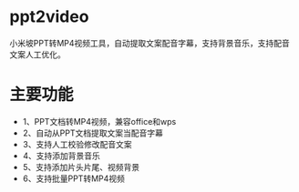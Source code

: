 # ppt2video
小米坡PPT转MP4视频工具，自动提取文案配音字幕，支持背景音乐，支持配音文案人工优化。 
# 主要功能 
* 1、PPT文档转MP4视频，兼容office和wps 
* 2、自动从PPT文档提取文案当配音字幕 
* 3、支持人工校验修改配音文案 
* 4、支持添加背景音乐
* 5、支持添加片头片尾、视频背景
* 6、支持批量PPT转MP4视频 
